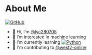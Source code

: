 # About Me
[![GitHub](https://img.shields.io/badge/Github-%40lyc280705-informational.svg)](https://github.com/lyc280705)
- 👋 Hi, I’m [@lyc280705](https://github.com/lyc280705)
- 👀 I’m interested in machine learning
- 🌱 I’m currently learning [![Python](https://img.shields.io/badge/Python-black?logo=python)](https://www.python.org)
- 🎯 I'm contributing to [@west2-online](https://github.com/west2-online-reserve/collection-python)
  
<!---
lyc280705/lyc280705 is a ✨ special ✨ repository because its `README.md` (this file) appears on your GitHub profile.
You can click the Preview link to take a look at your changes.
--->
